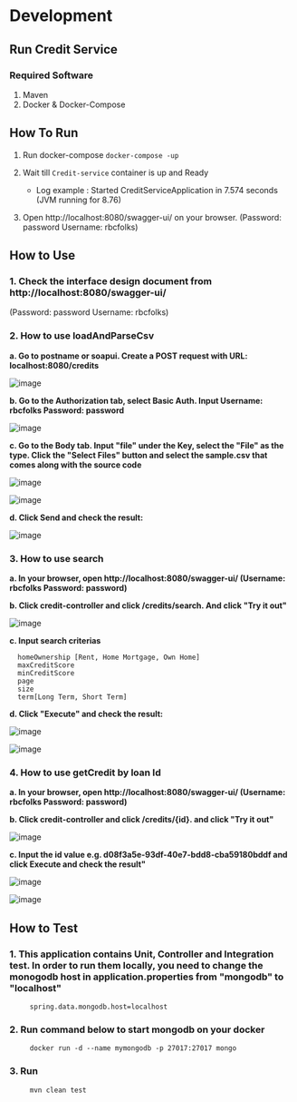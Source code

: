 # Development


## Run Credit Service

### Required Software

1. Maven
2. Docker & Docker-Compose

## How To Run
1. Run docker-compose
   `docker-compose -up`


2. Wait till `Credit-service` container is up and Ready

   * Log example : Started CreditServiceApplication in 7.574 seconds (JVM running for 8.76)
    
    
3. Open http://localhost:8080/swagger-ui/ on your browser. (Password: password Username: rbcfolks) 


## How to Use

### 1. Check the interface design document from http://localhost:8080/swagger-ui/ 
   (Password: password Username: rbcfolks)

### 2. How to use loadAndParseCsv

  **a. Go to postname or soapui. Create a POST request with URL:  localhost:8080/credits**

![image](https://user-images.githubusercontent.com/70720442/204915760-01456697-dd14-4bf2-878b-99c009f33da0.png)

  **b. Go to the Authorization tab, select Basic Auth. Input Username: rbcfolks Password: password**
  
  ![image](https://user-images.githubusercontent.com/70720442/204917685-a2e60fb4-0157-414b-9a3a-278c44f7c1a6.png)


  **c. Go to the Body tab. Input "file" under the Key, select the "File" as the type. Click the "Select Files" button and select the sample.csv that comes along with the source code**
  
  ![image](https://user-images.githubusercontent.com/70720442/204931328-63cea712-6e85-489b-86f1-153557e9d2c6.png)


  ![image](https://user-images.githubusercontent.com/70720442/204918261-1a50c6dc-3299-4eeb-b0ce-b62dfcf20e0b.png)

  **d. Click Send and check the result:**
  
![image](https://user-images.githubusercontent.com/70720442/204919032-67ef6708-ed2c-4057-8f08-ffa2c7a355eb.png)


### 3. How to use search

   **a. In your browser, open http://localhost:8080/swagger-ui/ (Username: rbcfolks Password: password)**
   
   
   **b. Click credit-controller and click /credits/search. And click "Try it out"**
   
   ![image](https://user-images.githubusercontent.com/70720442/204934390-e3d9a977-d103-48b7-b1f4-f98c7f2ef081.png)

   

   **c. Input search criterias**
   
      homeOwnership [Rent, Home Mortgage, Own Home]
      maxCreditScore
      minCreditScore
      page
      size
      term[Long Term, Short Term]
           

   **d. Click "Execute" and check the result:**
   
   ![image](https://user-images.githubusercontent.com/70720442/204920188-c608aaab-bd62-4901-90fa-7ae6861d3976.png)


   ![image](https://user-images.githubusercontent.com/70720442/204920233-f2a2d906-3d1b-40b7-98c6-17b2e15b8d08.png)


### 4. How to use getCredit by loan Id

   **a. In your browser, open http://localhost:8080/swagger-ui/ (Username: rbcfolks Password: password)**
   
   
   **b. Click credit-controller and click /credits/{id}. and click "Try it out"**
   
![image](https://user-images.githubusercontent.com/70720442/204934691-5822bc5d-f289-4153-a2eb-2faa7c2481b7.png)

   
   **c. Input the id value e.g. d08f3a5e-93df-40e7-bdd8-cba59180bddf and click Execute and check the result"**
   
   ![image](https://user-images.githubusercontent.com/70720442/204935100-21beea94-ba37-49a2-bd46-853a065ab1dc.png)


![image](https://user-images.githubusercontent.com/70720442/204935149-740e5c29-2943-465b-8b22-45094af3d72e.png)


   


## How to Test

### 1. This application contains Unit, Controller and Integration test. In order to run them locally, you need to change the monogodb host in application.properties from "mongodb" to "localhost"
         
         spring.data.mongodb.host=localhost

### 2. Run command below to start mongodb on your docker
         
         docker run -d --name mymongodb -p 27017:27017 mongo


### 3. Run 
         
         mvn clean test
         

         
